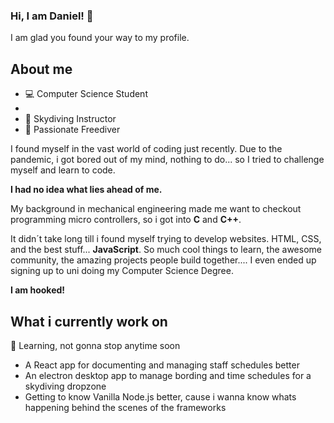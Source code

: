### Hi, I am Daniel! 👋

I am glad you found your way to my profile.

## About me

- 💻 Computer Science Student
- 
- 🚀 Skydiving Instructor
- 🐳 Passionate Freediver

I found myself in the vast world of coding just recently.
Due to the pandemic, i got bored out of my mind, nothing to do... so I tried to challenge myself and learn to code.

**I had no idea what lies ahead of me.**

My background in mechanical engineering made me want to checkout programming micro controllers, so i got into **C** and **C++**.

It didn´t take long till i found myself trying to develop websites. HTML, CSS, and the best stuff... **JavaScript**. So much cool things to learn, the awesome community, the amazing projects people build together.... 
I even ended up signing up to uni doing my Computer Science Degree.

**I am hooked!**
 
## What i currently work on

🌱  Learning, not gonna stop anytime soon
* A React app for documenting and managing staff schedules better
* An electron desktop app to manage bording and time schedules for a skydiving dropzone
* Getting to know Vanilla Node.js better, cause i wanna know whats happening behind the scenes of the frameworks
<!--
**Daniel-Singer/Daniel-Singer** is a ✨ _special_ ✨ repository because its `README.md` (this file) appears on your GitHub profile.

Here are some ideas to get you started:



- 🔭 I’m currently working on ...
- 🌱 I’m currently learning ...
- 👯 I’m looking to collaborate on ...
- 🤔 I’m looking for help with ...
- 💬 Ask me about ...
- 📫 How to reach me: ...
- 😄 Pronouns: ...
- ⚡ Fun fact: ...
-->
